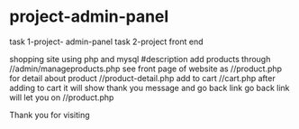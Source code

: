 # project-admin-panel
task 1-project- admin-panel 
task 2-project front end



shopping site using php and mysql
#description
add products through //admin/manageproducts.php
see front page of website as //product.php
for detail about product //product-detail.php
add to cart //cart.php
after adding to cart it will show thank you message and go back link
go back link will let you on //product.php



Thank you for visiting
